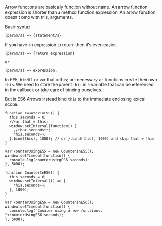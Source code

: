 Arrow functions are basically function without name. An arrow function expression is shorter than a method function expression.
An arrow function doesn't bind with this, arguments.

Basic syntax
```
(param/s) => {statement/s}
```
If you have an expression to return then it's even easier.

```
(param/s) => {return expression}

or 

(param/s) => expression;

```

In ES5, `bind()` or var that = this; are necessary as functions
create their own `this`. We need to store the parent `this` in
a variable that can be referenced in the callback or take care
of binding ourselves.

But in ES6 Arrows instead bind `this` to the immediate enclosing
lexical scope.

```
function CounterInES5() {
  this.seconds = 0;
  //var that = this;
  window.setInterval(function() {
    //that.seconds++;
    this.seconds++;
  }.bind(this), 1000); // or }.bind(this), 1000) and skip that = this
}

var counterUsingES5 = new CounterInES5();
window.setTimeout(function() {
  console.log(counterUsingES5.seconds);
}, 5000);

function CounterInES6() {
  this.seconds = 0;
  window.setInterval(() => {
    this.seconds++;
  }, 1000); 
}

var counterUsingES6 = new CounterInES6();
window.setTimeout(function() {
  console.log("Counter using arrow functions. "+counterUsingES6.seconds);
}, 5000);

```